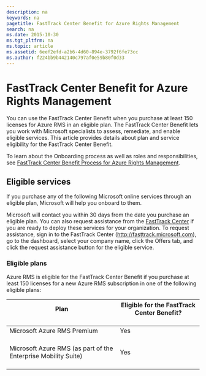 ```yaml
---
description: na
keywords: na
pagetitle: FastTrack Center Benefit for Azure Rights Management
search: na
ms.date: 2015-10-30
ms.tgt_pltfrm: na
ms.topic: article
ms.assetid: 6eef2efd-a2b6-4d60-894e-3792f6fe73cc
ms.author: f224bb9b442140c797af0e59b80f0d33
---
```

# FastTrack Center Benefit for Azure Rights Management
You can use the FastTrack Center Benefit when you purchase at least 150 licenses for Azure RMS in an eligible plan. The FastTrack Center Benefit lets you work with Microsoft specialists to assess, remediate, and enable eligible services. This article provides details about plan and service eligibility for the FastTrack Center Benefit.

To learn about the Onboarding process as well as roles and responsibilities, see [FastTrack Center Benefit Process for Azure Rights Management](../Topic/FastTrack_Center_Benefit_Process_for_Azure_Rights_Management.md).

## Eligible services
If you purchase any of the following Microsoft online services through an eligible plan, Microsoft will help you onboard to them.

Microsoft will contact you within 30 days from the date you purchase an eligible plan. You can also request assistance from the [FastTrack Center](http://fasttrack.microsoft.com/) if you are ready to deploy these services for your organization. To request assistance, sign in to the FastTrack Center (http://fasttrack.microsoft.com), go to the dashboard, select your company name, click the Offers tab, and click the request assistance button for the eligible service.

### Eligible plans
Azure RMS is eligible for the FastTrack Center Benefit if you purchase at least 150 licenses for a new Azure RMS subscription in one of the following eligible plans:

|Plan <br /> <br />|Eligible for the FastTrack Center Benefit? <br /> <br />|
|--------|----------------------------------------------|
|Microsoft Azure RMS Premium <br /> <br />|Yes <br /> <br />|
|Microsoft Azure RMS (as part of the Enterprise Mobility Suite) <br /> <br />|Yes <br /> <br />|
